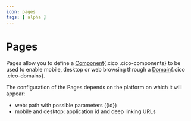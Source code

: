 ```yaml
---
icon: pages
tags: [ alpha ]
---
```

# Pages

Pages allow you to define a [Component](/concepts/interfaces/components/){.cico .cico-components} to be used to enable mobile, desktop or web browsing through a [Domain](/concepts/endpoints/domains/){.cico .cico-domains}.

The configuration of the Pages depends on the platform on which it will appear:

- web: path with possible parameters ({id})
- mobile and desktop: application id and deep linking URLs
